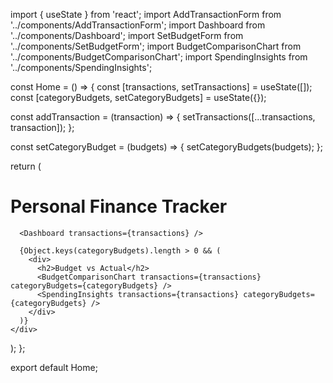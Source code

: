 import { useState } from 'react';
import AddTransactionForm from '../components/AddTransactionForm';
import Dashboard from '../components/Dashboard';
import SetBudgetForm from '../components/SetBudgetForm';
import BudgetComparisonChart from '../components/BudgetComparisonChart';
import SpendingInsights from '../components/SpendingInsights';

const Home = () => {
  const [transactions, setTransactions] = useState([]);
  const [categoryBudgets, setCategoryBudgets] = useState({});

  const addTransaction = (transaction) => {
    setTransactions([...transactions, transaction]);
  };

  const setCategoryBudget = (budgets) => {
    setCategoryBudgets(budgets);
  };

  return (
    <div>
      <h1>Personal Finance Tracker</h1>
      <AddTransactionForm addTransaction={addTransaction} />
      <SetBudgetForm setCategoryBudget={setCategoryBudget} />
      
      <Dashboard transactions={transactions} />

      {Object.keys(categoryBudgets).length > 0 && (
        <div>
          <h2>Budget vs Actual</h2>
          <BudgetComparisonChart transactions={transactions} categoryBudgets={categoryBudgets} />
          <SpendingInsights transactions={transactions} categoryBudgets={categoryBudgets} />
        </div>
      )}
    </div>
  );
};

export default Home;
